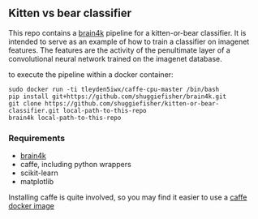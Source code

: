 ## Kitten vs bear classifier

This repo contains a [brain4k](https://github.com/shuggiefisher/brain4k) pipeline for a kitten-or-bear classifier.  It is intended to serve as
an example of how to train a classifier on imagenet features.  The features
are the activity of the penultimate layer of a convolutional neural network trained
on the imagenet database.

to execute the pipeline within a docker container:

```
sudo docker run -ti tleyden5iwx/caffe-cpu-master /bin/bash
pip install git+https://github.com/shuggiefisher/brain4k.git
git clone https://github.com/shuggiefisher/kitten-or-bear-classifier.git local-path-to-this-repo
brain4k local-path-to-this-repo
```

### Requirements
- [brain4k](https://github.com/shuggiefisher/brain4k)
- caffe, including python wrappers
- scikit-learn
- matplotlib

Installing caffe is quite involved, so you may find it easier to use a
[caffe docker image](https://registry.hub.docker.com/u/tleyden5iwx/caffe/)
